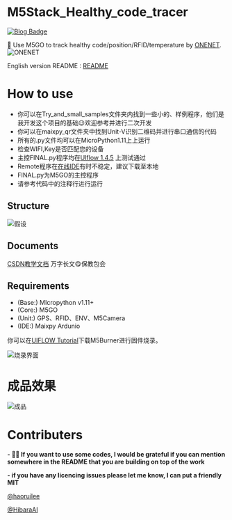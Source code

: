 # M5Stack_Healthy_code_tracer
[![Blog Badge](https://img.shields.io/badge/blog-25k%20pageview-brightgreen)](https://blog.csdn.net/weixin_46233323)

:milky_way: Use M5GO to track healthy code/position/RFID/temperature by [ONENET](https://open.iot.10086.cn/devdoc/).
![ONENET](https://img-blog.csdnimg.cn/20200512224033117.png)

English version README : [README](https://github.com/haoruilee/M5Stack_Healthy_code_tracer/blob/master/README_EN.md) 

# How to use
- 你可以在Try_and_small_samples文件夹内找到一些小的、样例程序，他们是我开发这个项目的基础:wink:欢迎参考并进行二次开发
- 你可以在maixpy_qr文件夹中找到Unit-V识别二维码并进行串口通信的代码
- 所有的.py文件均可以在MicroPython1.11上上运行
 - 检查WIFI,Key是否匹配您的设备
 - 主控FINAL.py程序均在[UIflow 1.4.5](https://flow.m5stack.com/) 上测试通过
 - Remote程序在[在线IDE](https://flow.m5stack.com/)有时不稳定，建议下载至本地
 - FINAL.py为M5GO的主控程序
 - 请参考代码中的注释行进行运行

## Structure
![假设](https://img-blog.csdnimg.cn/20200515213214713.png?x-oss-process=image/watermark,type_ZmFuZ3poZW5naGVpdGk,shadow_10,text_aHR0cHM6Ly9ibG9nLmNzZG4ubmV0L3dlaXhpbl80NjIzMzMyMw==,size_16,color_FFFFFF,t_70)

## Documents
 [CSDN教学文档](https://blog.csdn.net/weixin_46233323/article/details/106054434)
 万字长文:yum:保教包会
## Requirements
- (Base:) MIcropython  v1.11+
- (Core:) M5GO
- (Unit:) GPS、RFID、ENV、M5Camera
- (IDE:) Maixpy Ardunio

你可以在[UIFLOW Tutorial](https://docs.m5stack.com/#/en/uiflow/uiflow_home_page)下载M5Burner进行固件烧录。

![烧录界面](https://img-blog.csdnimg.cn/20200511000423632.png?x-oss-process=image/watermark,type_ZmFuZ3poZW5naGVpdGk,shadow_10,text_aHR0cHM6Ly9ibG9nLmNzZG4ubmV0L3dlaXhpbl80NjIzMzMyMw==,size_16,color_FFFFFF,t_70)



# 成品效果
![成品](https://img-blog.csdnimg.cn/20200514235029301.png?x-oss-process=image/watermark,type_ZmFuZ3poZW5naGVpdGk,shadow_10,text_aHR0cHM6Ly9ibG9nLmNzZG4ubmV0L3dlaXhpbl80NjIzMzMyMw==,size_16,color_FFFFFF,t_70)

# Contributers
**- :ok_woman: If you want to use some codes, I would be grateful if you can mention somewhere in the README that you are building on top of the work**

**- if you have any licencing issues please let me know, I can put a friendly MIT**

[@haoruilee](https://github.com/haoruilee)

[@HibaraAI](https://github.com/DaiyangLuan)
